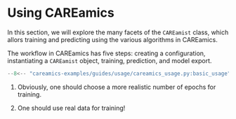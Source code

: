 # Using CAREamics

In this section, we will explore the many facets of the `CAREamist` class, which
allors training and predicting using the various algorithms in CAREamics.

The workflow in CAREamics has five steps: creating a configuration, instantiating a
`CAREamist` object, training, prediction, and model export.


```python title="Basic CAREamics usage"
--8<-- "careamics-examples/guides/usage/careamics_usage.py:basic_usage"
```

1. Obviously, one should choose a more realistic number of epochs for training.

2. One should use real data for training!

